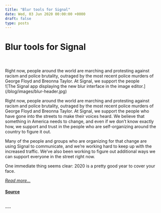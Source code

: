 ```yaml
---
title: "Blur tools for Signal"
date: Wed, 03 Jun 2020 00:00:00 +0000
draft: false
type: posts
---
```

# Blur tools for Signal

<br/>

<br/>
 Right now, people around the world are marching and protesting against racism and police brutality, outraged by the most recent police murders of George Floyd and Breonna Taylor. At Signal, we support the people
<br/>
![The Signal app displaying the new blur interface in the image editor.](/blog/images/blur-header.jpg)

Right now, people around the world are marching and protesting against racism and police brutality, outraged by the most recent police murders of George Floyd and Breonna Taylor. At Signal, we support the people who have gone into the streets to make their voices heard. We believe that something in America needs to change, and even if we don’t know exactly how, we support and trust in the people who are self-organizing around the country to figure it out.

Many of the people and groups who are organizing for that change are using Signal to communicate, and we’re working hard to keep up with the increased traffic. We’ve also been working to figure out additional ways we can support everyone in the street right now.

One immediate thing seems clear: 2020 is a pretty good year to cover your face.

[_Read more..._](https://signal.org/blog/blur-tools/)

#### [Source](https://signal.org/blog/blur-tools/)

<br/>
---
